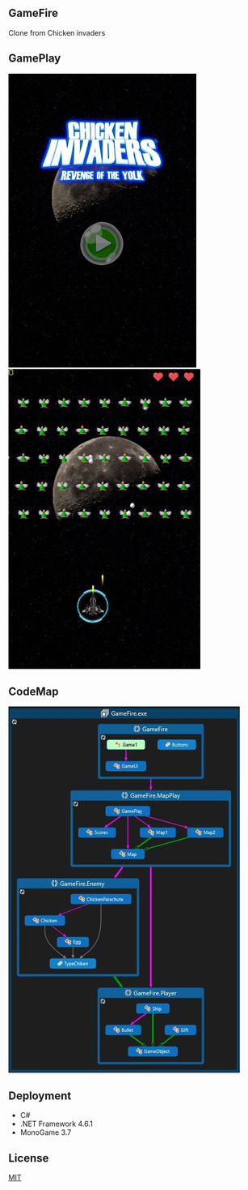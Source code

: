 ## GameFire
Clone from Chicken invaders

## GamePlay 
![](GameFire/Content/1.jpg)
![](GameFire/Content/2.jpg)
## CodeMap

![](GameFire/Content/map.jpg)

## Deployment
* C#
* .NET Framework 4.6.1
* MonoGame 3.7

## License
[MIT](LICENSE)
